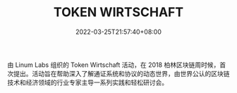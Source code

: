 ﻿---
weight: 
title: "TOKEN WIRTSCHAFT"
description: "由 Linum Labs 组织的 Token Wirtschaft 活动，在 2018 柏林区块链周时候，首次提出"
date: 2022-03-25T21:57:40+08:00
lastmod: 2022-03-25T16:45:40+08:00
draft: false
authors: ["Metabd"]
featuredImage: "token-wirtschaft.jpg"
link: ""
tags: ["元宇宙社区","TOKEN WIRTSCHAFT"]
categories: ["navigation"]
navigation: ["元宇宙社区"]
lightgallery: true
toc: true
pinned: false
recommend: false
recommend1: false
---
由 Linum Labs 组织的 Token Wirtschaft 活动，在 2018 柏林区块链周时候，首次提出。活动旨在帮助深入了解通证系统和协议的动态世界，由世界公认的区块链技术和经济领域的行业专家主导一系列实践和轻松研讨会。
